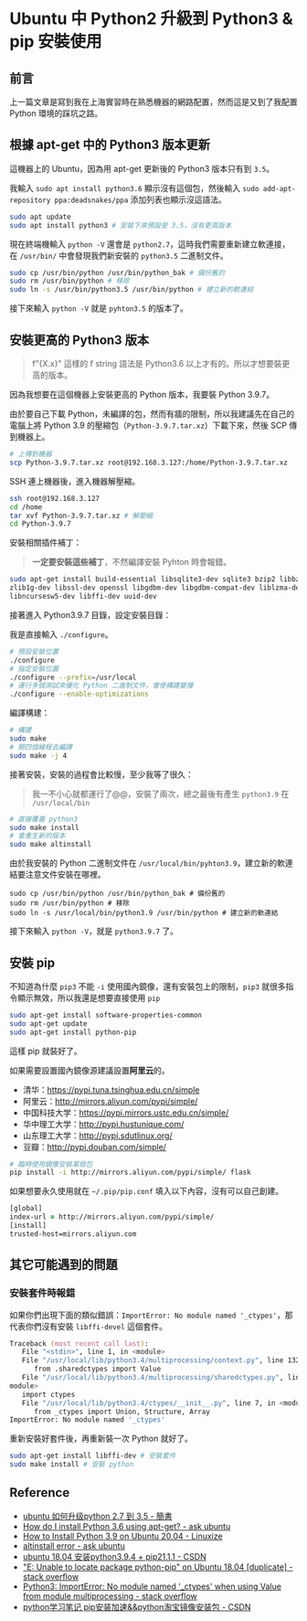 # Ubuntu 中 Python2 升級到 Python3 & pip 安裝使用


## 前言

上一篇文章是寫到我在上海實習時在熟悉機器的網路配置，然而這是又到了我配置 Python 環境的踩坑之路。

## 根據 apt-get 中的 Python3 版本更新

這機器上的 Ubuntu，因為用 apt-get 更新後的 Python3 版本只有到 `3.5`。

我輸入 `sudo apt install python3.6` 顯示沒有這個包，然後輸入 `sudo add-apt-repository ppa:deadsnakes/ppa` 添加列表也顯示沒這語法。

```zsh
sudo apt update
sudo apt install python3 # 安裝下來預設是 3.5，沒有更高版本
```

現在終端機輸入 `python -V` 還會是 `python2.7`，這時我們需要重新建立軟連接，在 `/usr/bin/` 中會發現我們新安裝的 `python3.5` 二進制文件。

```zsh
sudo cp /usr/bin/python /usr/bin/python_bak # 備份舊的
sudo rm /usr/bin/python # 移除
sudo ln -s /usr/bin/python3.5 /usr/bin/python # 建立新的軟連結
```
接下來輸入 `python -V` 就是 `pyhton3.5` 的版本了。

## 安裝更高的 Python3 版本

> f"{X.x}" 這樣的 f string 語法是 Python3.6 以上才有的。所以才想要裝更高的版本。

因為我想要在這個機器上安裝更高的 Python 版本，我要裝 Python 3.9.7。

由於要自己下載 Python，未編譯的包，然而有牆的限制，所以我建議先在自己的電腦上將 Python 3.9 的壓縮包（`Python-3.9.7.tar.xz`）下載下來，然後 SCP 傳到機器上。

```zsh
# 上傳到機器
scp Python-3.9.7.tar.xz root@192.168.3.127:/home/Python-3.9.7.tar.xz
```

SSH 連上機器後，進入機器解壓縮。

```zsh
ssh root@192.168.3.127
cd /home
tar xvf Python-3.9.7.tar.xz # 解壓縮
cd Python-3.9.7
```

安裝相關插件補丁：

> **一定要安裝這些補丁**，不然編譯安裝 Pyhton 時會報錯。

```zsh
sudo apt-get install build-essential libsqlite3-dev sqlite3 bzip2 libbz2-dev \
zlib1g-dev libssl-dev openssl libgdbm-dev libgdbm-compat-dev liblzma-dev libreadline-dev \
libncursesw5-dev libffi-dev uuid-dev
```

接著進入 Python3.9.7 目錄，設定安裝目錄：

我是直接輸入 `./configure`。

```zsh
# 預設安裝位置
./configure
# 指定安裝位置
./configure --prefix=/usr/local
# 運行多個測試來優化 Python 二進制文件，會使構建變慢
./configure --enable-optimizations
```

編譯構建：

```zsh
# 構建
sudo make
# 開四個線程去編譯
sudo make -j 4
```

接著安裝，安裝的過程會比較慢，至少我等了很久：

> 我一不小心就都運行了@@，安裝了兩次，總之最後有產生 `python3.9` 在 `/usr/local/bin`

```zsh
# 直接覆蓋 python3
sudo make install
# 會產生新的版本
sudo make altinstall
```

由於我安裝的 Python 二進制文件在 `/usr/local/bin/pyhton3.9`，建立新的軟連結要注意文件安裝在哪裡。

```
sudo cp /usr/bin/python /usr/bin/python_bak # 備份舊的
sudo rm /usr/bin/python # 移除
sudo ln -s /usr/local/bin/python3.9 /usr/bin/python # 建立新的軟連結
```

接下來輸入 `python -V`，就是 `python3.9.7` 了。

## 安裝 pip

不知道為什麼 `pip3` 不能 `-i` 使用國內鏡像，還有安裝包上的限制，`pip3` 就很多指令顯示無效，所以我還是想要直接使用 `pip`

```zsh
sudo apt-get install software-properties-common
sudo apt-get update
sudo apt-get install python-pip
```

這樣 pip 就裝好了。

如果需要設置國內鏡像源建議設置**阿里云**的。

- 清华：https://pypi.tuna.tsinghua.edu.cn/simple
- 阿里云：http://mirrors.aliyun.com/pypi/simple/
- 中国科技大学：https://pypi.mirrors.ustc.edu.cn/simple/
- 华中理工大学：http://pypi.hustunique.com/
- 山东理工大学：http://pypi.sdutlinux.org/
- 豆瓣：http://pypi.douban.com/simple/

```zsh
# 臨時使用鏡像安裝某個包
pip install -i http://mirrors.aliyun.com/pypi/simple/ flask
```

如果想要永久使用就在 `~/.pip/pip.conf` 填入以下內容，沒有可以自己創建。

```zsh
[global]
index-url = http://mirrors.aliyun.com/pypi/simple/
[install]
trusted-host=mirrors.aliyun.com
```

## 其它可能遇到的問題

### 安裝套件時報錯

如果你們出現下面的類似錯誤：`ImportError: No module named '_ctypes'`，那代表你們沒有安裝 `libffi-devel` 這個套件。

```zsh
Traceback (most recent call last):
   File "<stdin>", line 1, in <module>
   File "/usr/local/lib/python3.4/multiprocessing/context.py", line 132, in Value
      from .sharedctypes import Value
   File "/usr/local/lib/python3.4/multiprocessing/sharedctypes.py", line 10, in <
module>
   import ctypes
   File "/usr/local/lib/python3.4/ctypes/__init__.py", line 7, in <module>
      from _ctypes import Union, Structure, Array
ImportError: No module named '_ctypes'
```

重新安裝好套件後，再重新裝一次 Python 就好了。

```zsh
sudo apt-get install libffi-dev # 安裝套件
sudo make install # 安裝 python
```

## Reference

- [ubuntu 如何升级python 2.7 到 3.5 - 簡書](https://www.jianshu.com/p/2262cbe52b3c)
- [How do I install Python 3.6 using apt-get? - ask ubuntu](https://askubuntu.com/questions/865554/how-do-i-install-python-3-6-using-apt-get)
- [How to Install Python 3.9 on Ubuntu 20.04 - Linuxize](https://linuxize.com/post/how-to-install-python-3-9-on-ubuntu-20-04/)
- [altinstall error - ask ubuntu](https://askubuntu.com/questions/1047445/altinstall-error)
- [ubuntu 18.04 安装python3.9.4 + pip21.1.1 - CSDN](https://blog.csdn.net/zyklbr/article/details/116355040)
- ["E: Unable to locate package python-pip" on Ubuntu 18.04 [duplicate] - stack overflow](https://stackoverflow.com/questions/55422929/e-unable-to-locate-package-python-pip-on-ubuntu-18-04)
- [Python3: ImportError: No module named '_ctypes' when using Value from module multiprocessing - stack overflow](https://stackoverflow.com/questions/27022373/python3-importerror-no-module-named-ctypes-when-using-value-from-module-mul)
- [python学习笔记 pip安装加速&&python淘宝镜像安装包 - CSDN](https://blog.csdn.net/a12355556/article/details/108307340)
